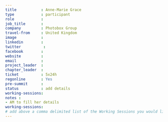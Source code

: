 ```yaml
---
title           : Anne-Marie Grace
type            : participant
role            :
job_title       :
company         : Photobox Group
travel-from     : United Kingdom
image           :
linkedin        :
twitter          :
facebook        :
website         :
email           :
project_leader  :
chapter_leader  :
ticket          : 5x24h
regonline       : Yes
pre-summit      :
status          : add details
working-sessions: 
notes :
- AM to fill her details
working-sessions:
# add above a comma delimited list of the Working Sessions you would like to attend (use the session's title) e.g. working-sessions: Security Playbooks Diagrams, Hackathon Daily Sessions
---
```


<!-- put more details about participant here -->

